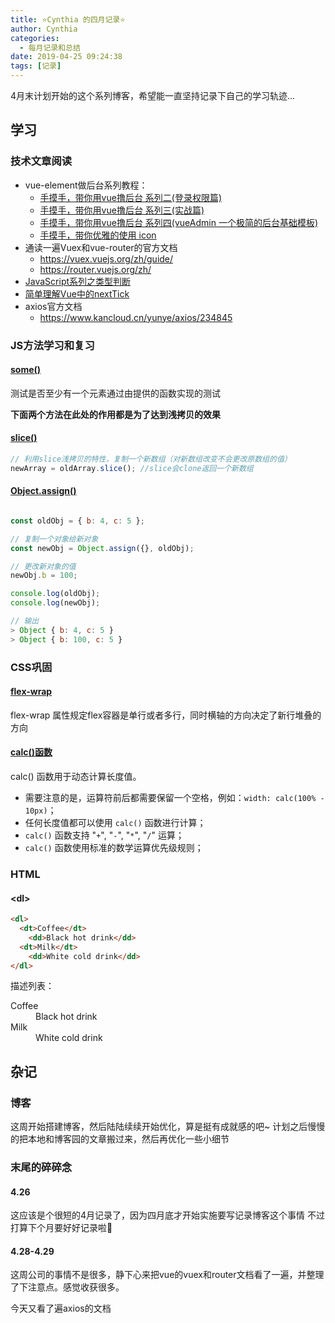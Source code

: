 ```yaml
---
title: ⭐Cynthia 的四月记录⭐
author: Cynthia
categories:
  - 每月记录和总结
date: 2019-04-25 09:24:38
tags: [记录]
---
```

4月末计划开始的这个系列博客，希望能一直坚持记录下自己的学习轨迹...

<!-- more -->


## 学习
###  技术文章阅读



- vue-element做后台系列教程：
  - [手摸手，带你用vue撸后台 系列二(登录权限篇)](https://segmentfault.com/a/1190000009506097)
  - [手摸手，带你用vue撸后台 系列三(实战篇)](https://segmentfault.com/a/1190000009762198)
  - [手摸手，带你用vue撸后台 系列四(vueAdmin 一个极简的后台基础模板)](https://segmentfault.com/a/1190000010043013)
  - [手摸手，带你优雅的使用 icon](https://segmentfault.com/a/1190000012213278)
- 通读一遍Vuex和vue-router的官方文档
  - <https://vuex.vuejs.org/zh/guide/>
  - <https://router.vuejs.org/zh/>
- [JavaScript系列之类型判断](https://juejin.im/post/5cc293e0e51d456e3a5f0864#heading-4)
- [简单理解Vue中的nextTick](https://www.jianshu.com/p/a7550c0e164f)
- axios官方文档
  - <https://www.kancloud.cn/yunye/axios/234845>



### JS方法学习和复习

#### [some()](https://developer.mozilla.org/zh-CN/docs/Web/JavaScript/Reference/Global_Objects/Array/some)

测试是否至少有一个元素通过由提供的函数实现的测试

**下面两个方法在此处的作用都是为了达到浅拷贝的效果**

#### [slice()](https://developer.mozilla.org/zh-CN/docs/Web/JavaScript/Reference/Global_Objects/Array/slice)

```js
// 利用slice浅拷贝的特性，复制一个新数组（对新数组改变不会更改原数组的值）
newArray = oldArray.slice(); //slice会clone返回一个新数组
```

#### [Object.assign()](https://developer.mozilla.org/zh-CN/docs/Web/JavaScript/Reference/Global_Objects/Object/assign)

```js

const oldObj = { b: 4, c: 5 };

// 复制一个对象给新对象
const newObj = Object.assign({}, oldObj);

// 更改新对象的值
newObj.b = 100;

console.log(oldObj);
console.log(newObj);

// 输出
> Object { b: 4, c: 5 }
> Object { b: 100, c: 5 }
```



### CSS巩固

#### [flex-wrap](https://www.runoob.com/cssref/css3-pr-flex-wrap.html)

flex-wrap 属性规定flex容器是单行或者多行，同时横轴的方向决定了新行堆叠的方向

#### [calc()函数](https://www.runoob.com/cssref/func-calc.html)

calc() 函数用于动态计算长度值。

- 需要注意的是，运算符前后都需要保留一个空格，例如：`width: calc(100% - 10px)`；
- 任何长度值都可以使用 `calc()` 函数进行计算；
- `calc()` 函数支持 "`+`", "`-`", "`*`", "`/`" 运算；
- `calc()` 函数使用标准的数学运算优先级规则；











### HTML

#### <dl\>

```html
<dl>
  <dt>Coffee</dt>
    <dd>Black hot drink</dd>
  <dt>Milk</dt>
    <dd>White cold drink</dd>
</dl>
```
描述列表：
<dl>
  <dt>Coffee</dt>
    <dd>Black hot drink</dd>
  <dt>Milk</dt>
    <dd>White cold drink</dd>
</dl>



## 杂记

### 博客

这周开始搭建博客，然后陆陆续续开始优化，算是挺有成就感的吧~
计划之后慢慢的把本地和博客园的文章搬过来，然后再优化一些小细节

### 末尾的碎碎念

#### 4.26
这应该是个很短的4月记录了，因为四月底才开始实施要写记录博客这个事情
不过打算下个月要好好记录啦🙈

#### 4.28-4.29

这周公司的事情不是很多，静下心来把vue的vuex和router文档看了一遍，并整理了下注意点。感觉收获很多。

今天又看了遍axios的文档






